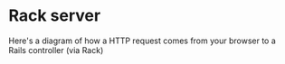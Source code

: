 # Rack server

Here's a diagram of how a HTTP request comes from your browser to a Rails controller (via Rack)
